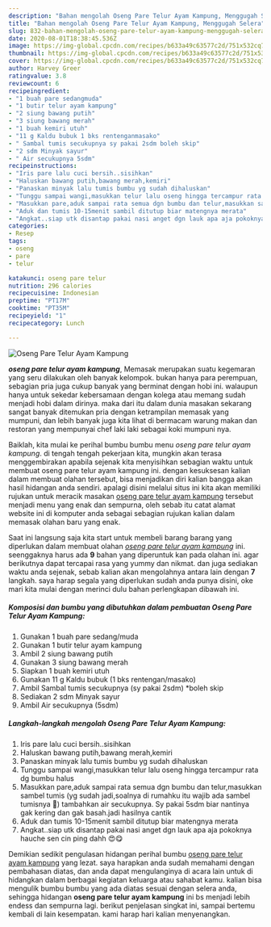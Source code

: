 ```yaml
---
description: "Bahan mengolah Oseng Pare Telur Ayam Kampung, Menggugah Selera"
title: "Bahan mengolah Oseng Pare Telur Ayam Kampung, Menggugah Selera"
slug: 832-bahan-mengolah-oseng-pare-telur-ayam-kampung-menggugah-selera
date: 2020-08-01T18:38:45.536Z
image: https://img-global.cpcdn.com/recipes/b633a49c63577c2d/751x532cq70/oseng-pare-telur-ayam-kampung-foto-resep-utama.jpg
thumbnail: https://img-global.cpcdn.com/recipes/b633a49c63577c2d/751x532cq70/oseng-pare-telur-ayam-kampung-foto-resep-utama.jpg
cover: https://img-global.cpcdn.com/recipes/b633a49c63577c2d/751x532cq70/oseng-pare-telur-ayam-kampung-foto-resep-utama.jpg
author: Harvey Greer
ratingvalue: 3.8
reviewcount: 6
recipeingredient:
- "1 buah pare sedangmuda"
- "1 butir telur ayam kampung"
- "2 siung bawang putih"
- "3 siung bawang merah"
- "1 buah kemiri utuh"
- "11 g Kaldu bubuk 1 bks rentenganmasako"
- " Sambal tumis secukupnya sy pakai 2sdm boleh skip"
- "2 sdm Minyak sayur"
- " Air secukupnya 5sdm"
recipeinstructions:
- "Iris pare lalu cuci bersih..sisihkan"
- "Haluskan bawang putih,bawang merah,kemiri"
- "Panaskan minyak lalu tumis bumbu yg sudah dihaluskan"
- "Tunggu sampai wangi,masukkan telur lalu oseng hingga tercampur rata dg bumbu halus"
- "Masukkan pare,aduk sampai rata semua dgn bumbu dan telur,masukkan sambel tumis (yg sudah jadi,soalnya di rumahku itu wajib ada sambel tumisnya 😬) tambahkan air secukupnya. Sy pakai 5sdm biar nantinya gak kering dan gak basah.jadi hasilnya cantik"
- "Aduk dan tumis 10-15menit sambil ditutup biar matengnya merata"
- "Angkat..siap utk disantap pakai nasi anget dgn lauk apa aja pokoknya hauche sen cin ping dahh 😍😋"
categories:
- Resep
tags:
- oseng
- pare
- telur

katakunci: oseng pare telur 
nutrition: 296 calories
recipecuisine: Indonesian
preptime: "PT17M"
cooktime: "PT35M"
recipeyield: "1"
recipecategory: Lunch

---
```



![Oseng Pare Telur Ayam Kampung](https://img-global.cpcdn.com/recipes/b633a49c63577c2d/751x532cq70/oseng-pare-telur-ayam-kampung-foto-resep-utama.jpg)

<b><i>oseng pare telur ayam kampung</i></b>, Memasak merupakan suatu kegemaran yang seru dilakukan oleh banyak kelompok. bukan hanya para perempuan, sebagian pria juga cukup banyak yang berminat dengan hobi ini. walaupun hanya untuk sekedar kebersamaan dengan kolega atau memang sudah menjadi hobi dalam dirinya. maka dari itu dalam dunia masakan sekarang sangat banyak ditemukan pria dengan ketrampilan memasak yang mumpuni, dan lebih banyak juga kita lihat di bermacam warung makan dan restoran yang mempunyai chef laki laki sebagai koki mumpuni nya.



Baiklah, kita mulai ke perihal bumbu bumbu menu <i>oseng pare telur ayam kampung</i>. di tengah tengah pekerjaan kita, mungkin akan terasa menggembirakan apabila sejenak kita menyisihkan sebagian waktu untuk membuat oseng pare telur ayam kampung ini. dengan kesuksesan kalian dalam membuat olahan tersebut, bisa menjadikan diri kalian bangga akan hasil hidangan anda sendiri. apalagi disini melalui situs ini kita akan memiliki rujukan untuk meracik masakan <u>oseng pare telur ayam kampung</u> tersebut menjadi menu yang enak dan sempurna, oleh sebab itu catat alamat website ini di komputer anda sebagai sebagian rujukan kalian dalam memasak olahan baru yang enak.


Saat ini langsung saja kita start untuk membeli barang barang yang diperlukan dalam membuat olahan <u><i>oseng pare telur ayam kampung</i></u> ini. seenggaknya harus ada <b>9</b> bahan yang diperuntuk kan pada olahan ini. agar berikutnya dapat tercapai rasa yang yummy dan nikmat. dan juga sediakan waktu anda sejenak, sebab kalian akan mengolahnya antara lain dengan <b>7</b> langkah. saya harap segala yang diperlukan sudah anda punya disini, oke mari kita mulai dengan merinci dulu bahan perlengkapan dibawah ini.

<!--inarticleads1-->

##### Komposisi dan bumbu yang dibutuhkan dalam pembuatan Oseng Pare Telur Ayam Kampung:

1. Gunakan 1 buah pare sedang/muda
1. Gunakan 1 butir telur ayam kampung
1. Ambil 2 siung bawang putih
1. Gunakan 3 siung bawang merah
1. Siapkan 1 buah kemiri utuh
1. Gunakan 11 g Kaldu bubuk (1 bks rentengan/masako)
1. Ambil  Sambal tumis secukupnya (sy pakai 2sdm) *boleh skip
1. Sediakan 2 sdm Minyak sayur
1. Ambil  Air secukupnya (5sdm)




<!--inarticleads2-->

##### Langkah-langkah mengolah Oseng Pare Telur Ayam Kampung:

1. Iris pare lalu cuci bersih..sisihkan
1. Haluskan bawang putih,bawang merah,kemiri
1. Panaskan minyak lalu tumis bumbu yg sudah dihaluskan
1. Tunggu sampai wangi,masukkan telur lalu oseng hingga tercampur rata dg bumbu halus
1. Masukkan pare,aduk sampai rata semua dgn bumbu dan telur,masukkan sambel tumis (yg sudah jadi,soalnya di rumahku itu wajib ada sambel tumisnya 😬) tambahkan air secukupnya. Sy pakai 5sdm biar nantinya gak kering dan gak basah.jadi hasilnya cantik
1. Aduk dan tumis 10-15menit sambil ditutup biar matengnya merata
1. Angkat..siap utk disantap pakai nasi anget dgn lauk apa aja pokoknya hauche sen cin ping dahh 😍😋




Demikian sedikit pengulasan hidangan perihal bumbu <u>oseng pare telur ayam kampung</u> yang lezat. saya harapkan anda sudah memahami dengan pembahasan diatas, dan anda dapat mengulanginya di acara lain untuk di hidangkan dalam berbagai kegiatan keluarga atau sahabat kamu. kalian bisa mengulik bumbu bumbu yang ada diatas sesuai dengan selera anda, sehingga hidangan <b>oseng pare telur ayam kampung</b> ini bs menjadi lebih endess dan sempurna lagi. berikut penjelasan singkat ini, sampai bertemu kembali di lain kesempatan. kami harap hari kalian menyenangkan.
